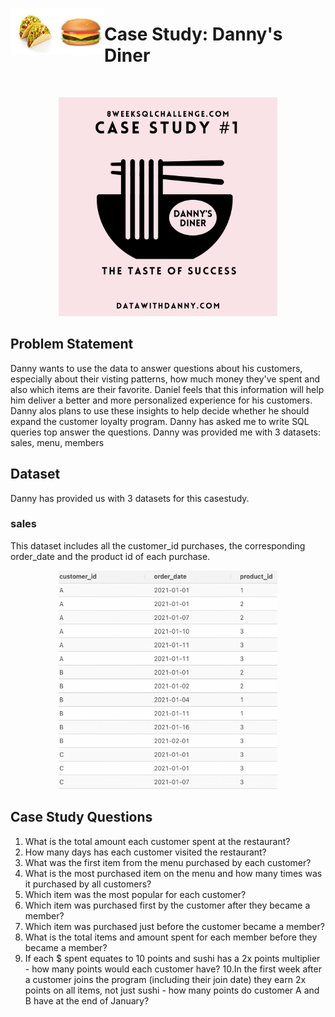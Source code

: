 <img src="images/tacos.png" alt="Employee data" width="75" height="75" align="left">  <img src="images/hamburger.png" alt="Employee data" width="75" height="75" align="left"> <h1 align="left">Case Study: Danny's Diner</h1>
<br>
<p align="center">
  <img width="350" height="350" src="images/casestudy1.png">
</p>


## Problem Statement
Danny wants to use the data to answer questions about his customers, especially about their visting patterns, how much money they've spent and also which items are their favorite. Daniel feels that this information will help him deliver a better and more personalized experience for his customers.  Danny alos plans to use these insights to help decide whether he should expand the customer loyalty program.  Danny has asked me to write SQL queries top answer the questions.
Danny was provided me with 3 datasets: sales, menu, members

## Dataset
Danny has provided us with 3 datasets for this casestudy.

### sales
This dataset includes all the customer_id purchases, the corresponding order_date and the product id of each purchase.
<p align="center">
  <img width="350" height="350" src="images/sales.png">
</p>


## Case Study Questions
1. What is the total amount each customer spent at the restaurant?<br> 
2. How many days has each customer visited the restaurant?<br>
3. What was the first item from the menu purchased by each customer?<br> 
4. What is the most purchased item on the menu and how many times was it purchased by all customers?
5. Which item was the most popular for each customer?
6. Which item was purchased first by the customer after they became a member?
7. Which item was purchased just before the customer became a member?
8. What is the total items and amount spent for each member before they became a member?
9. If each $ spent equates to 10 points and sushi has a 2x points multiplier - how many points would each customer have?
10.In the first week after a customer joins the program (including their join date) they earn 2x points on all items, not just sushi - how many points do customer A and B have at the end of January?   
